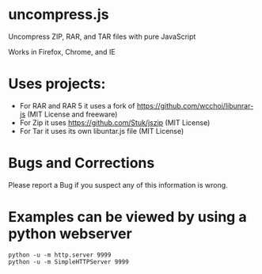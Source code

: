 # uncompress.js
Uncompress ZIP, RAR, and TAR files with pure JavaScript

Works in Firefox, Chrome, and IE

# Uses projects:
* For RAR and RAR 5 it uses a fork of https://github.com/wcchoi/libunrar-js (MIT License and freeware)
* For Zip it uses https://github.com/Stuk/jszip (MIT License)
* For Tar it uses its own libuntar.js file (MIT License)

# Bugs and Corrections
Please report a Bug if you suspect any of this information is wrong.


# Examples can be viewed by using a python webserver

```
python -u -m http.server 9999
python -u -m SimpleHTTPServer 9999
```
